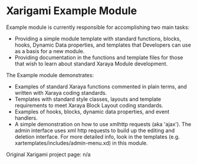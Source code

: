 # Xarigami Example Module

Example module is currently responsible for accomplishing two main tasks:

* Providing a simple module template with standard functions, blocks, hooks,
Dynamic Data properties, and templates that Developers can use as a basis for a new module.
* Providing documentation in the functions and template files for those 
that wish to learn about standard Xaraya Module development.

The Example module demonstrates:

* Examples of standard Xaraya functions commented in plain terms, and written with Xaraya coding standards.
* Templates with standard style classes, layouts and template requirements to meet Xaraya Block Layout coding standards.
* Examples of hooks, blocks, dynamic data properties, and event handlers.
* A simple demonstration on how to use xmlhttp requests (aka 'ajax'). 
The admin interface uses xml http requests to build up the editing and 
deletion interface. For more detailed info, look in the templates 
(e.g. xartemplates/includes/admin-menu.xd) in this module.

Original Xarigami project page: n/a
